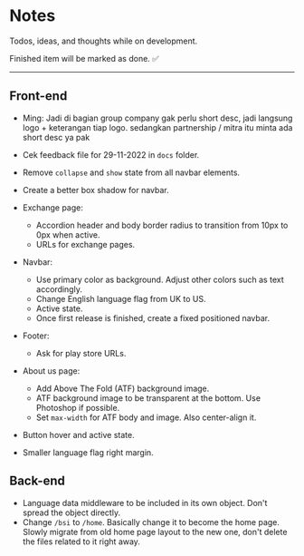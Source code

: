 # Notes

Todos, ideas, and thoughts while on development.

Finished item will be marked as done. ✅

---

## Front-end

- Ming: Jadi di bagian group company gak perlu short desc, jadi langsung logo + keterangan tiap logo. sedangkan partnership / mitra itu minta ada short desc ya pak
- Cek feedback file for 29-11-2022 in `docs` folder.

- Remove `collapse` and `show` state from all navbar elements.
- Create a better box shadow for navbar.
- Exchange page:
  - Accordion header and body border radius to transition from 10px to 0px when active.
  - URLs for exchange pages.
- Navbar:
  - Use primary color as background. Adjust other colors such as text accordingly.
  - Change English language flag from UK to US.
  - Active state.
  - Once first release is finished, create a fixed positioned navbar.
- Footer:
  - Ask for play store URLs.
- About us page:
  - Add Above The Fold (ATF) background image.
  - ATF background image to be transparent at the bottom. Use Photoshop if possible.
  - Set `max-width` for ATF body and image. Also center-align it.
- Button hover and active state.
- Smaller language flag right margin.

## Back-end

- Language data middleware to be included in its own object. Don't spread the object directly.
- Change `/bsi` to `/home`. Basically change it to become the home page. Slowly migrate from old home page layout to the new one, don't delete the files related to it right away.
